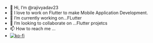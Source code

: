 - 👋 Hi, I’m @rajivyadav23
- 👀 I love to work on Flutter to make Mobile Application Development.
- 🌱 I’m currently working on...FLutter
- 💞️ I’m looking to collaborate on ...Flutter projetcs
- 📫 How to reach me ...
- [![ko-fi](https://ko-fi.com/img/githubbutton_sm.svg)](https://ko-fi.com/L4L71W76G)

<!---
rajivyadav23/rajivyadav23 is a ✨ special ✨ repository because its `README.md` (this file) appears on your GitHub profile.
You can click the Preview link to take a look at your changes.
--->
